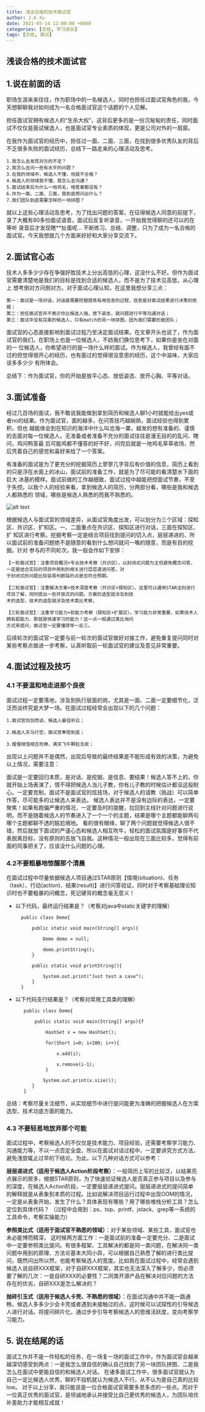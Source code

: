 ```yaml
---
title: 浅谈合格的技术面试官
author: J.K Xu
date: 2021-05-14 12:00:00 +0800
categories: [总结, 学习成长]
tags: [总结, 面试]
---
```


## 浅谈合格的技术面试官

## 1.说在前面的话

职场生涯来来往往，作为职场中的一名候选人，同时也担任过面试官角色的我，今天想聊聊我对如何成为一名合格面试官这个话题的个人见解。

担任面试官拥有候选人的“生杀大权”，这背后更多的是一份沉甸甸的责任，同时面试不仅仅是面试候选人，也是面试官专业素质的体现，更是公司对外的一扇窗。

在我作为面试官的经历中，担任过一面、二面、三面，在找到很多优秀队友的背后不乏很多失败的面试经历，总结下一路走来的心理活动及思考。

    1.我怎么去发现对方的不足？
    2.我怎么去问一些有水平的问题？
    3.在我的领域中，候选人不懂，他就不合格？
    4.候选人的领域我不懂，我怎么去沟通？
    5.面试结束后为什么一地鸡毛，啥答案都没有？
    6.作为一面、二面、三面，我到底想问出什么？
    7.我们团队到底需要怎样的一块拼图？

就以上这些心理活动及思考，为了找出问题的答案，在征得候选人同意的前提下，录了大概有80多份面试语音，面试后反复听录音，一开始我觉得聊的还可以的在等听
录音后才发现瞎**扯蛋呢... 不断练习、总结、调整，只为了成为一名合格的面试官。今天我想就几个方面来好好和大家分享交流下。


## 2.面试官心态

技术人多多少少存在争强好胜技术上分出高低的心理，这没什么不好。但作为面试官需要清楚地是我们的目标是找到合适的候选人，而不是为了技术见高低，从心理上
想考倒对方问倒对方。对于面试心理认知，在这里我想分享三点：

    第一：面试是一场对话，对话是需要挖掘提炼有用信息的过程，信息是对面试结果进行决策的依据；
    第二：担任面试官并不表示你比候选人强，放下姿态，就问题进行平等沟通对话；
    第三：面试中没有完美的候选人，只有match的另一块拼图，因为我们需要的是团队；

面试官的心态直接影响到面试过程乃至决定面试结果。在文章开头也说了，作为面试官的我们，在职场上也是一位候选人，不妨我们换位思考下，如果你是坐在对面的一
位候选人，你希望进行的是一场什么样的面试。作为候选人，我曾经有面不过的但觉得很开心的经历，也有面过的觉得很没意思的经历，这个中滋味，大家应该多多少少
有所体会。

总结下：作为面试官，你的开始是放平心态、放低姿态、放开心胸、平等对话。

## 3.面试准备

经过几百场的面试，我不敢说我能做到拿到简历和候选人聊1小时就能给出yes或者no的结果。作为面试官，面的越多，在问答技巧越娴熟，面试经验也得到累积，但也
越能体会到在知识的海洋中什么叫沧海一粟，越发的想有准备的、谨慎的去面对每一位候选人。无准备或者准备不充分的面试往往是漫无目的的乱问、瞎问，鸡问鸭答最
后可能鸡都不懂答的好不好，问完后就是一地鸡毛草草收场，然后凭着自己的感觉和喜好来给了一个答案。

有准备的面试是为了更充分的挖掘简历上寥寥几字背后有价值的信息，简历上看到的只是浮在水面上的冰山，面试前的准备工作，就是为了尽可能的看清楚水下面的巨大
冰基的模样。面试前做的工作越细致，面试过程中越能把控面试节奏，不至于失控。以我个人的经验来看，拿到候选人的简历，分两部分看，哪些是我和候选人都熟悉的
领域，哪些是候选人熟悉的而我不熟悉的。

![alt text](/Resource/2021/20210402001.png)

根据候选人与面试官的领域差异，从面试官角度出发，可以划分为三个区域：探知区、共识区、扩知区。一、二面重点在共识区、探知区进行对话，三面在探知区、扩
知区进行考察。挖掘考察一定是结合项目找到提问的切入点，层层递进的、所以面试前的准备问题绝不是随意的看到什么想问就问一嘴的随意，而是有目的挖掘。针对
参与的不同轮次，我一般会作如下安排：

    【一轮面试官】：注重项目概况+专业技术考察（共识区），以封闭式问题为主但避免概念问答，一定是结合实际的项目中用到的相关进行层层递进问答。对
    于封闭式的问题比较容易判断踩的点是否符合预期。

    【二轮面试官】：注重解决方案+技术深度考察（共识区+探知区）。这里可以通用STAR法则进行项目了解，同时提出一些开放式的问题。方案的选型就涉及到技
    术的选型，技术的选型就涉及技术类比考察。

    【三轮面试官】：注重学习能力+软能力考察（探知区+扩展区）。学习能力非常重要，如果技术人拥有超能力，那就是快速学习的能力！这一点一般通过类比询问
    方式来提问，面试官一定要懂得举一反三。

后续轮次的面试官一定要与前一轮次的面试官做好对接工作，避免重复提问同时对某些考察点做进一步考察，认真听取前一轮面试官的建议及意见非常重要。

## 4.面试过程及技巧

### 4.1 不要温和地走进那个良夜

面试过程一定要落地，涉及到执行层面的岗，尤其是一面、二面一定要细节化，泛泛而谈终究是大梦一场。在面试过程经常会出现以下的几个问题：

    1.面试官侃侃而谈，候选人最佳听众；

    2.候选人天马行空，面试官奉陪到底；

    3.惺惺相惜相互吹捧，满天飞牛颗粒无收；

出现以上问题并不是偶然，出现后导致的最终结果是不能形成有效的决策，为避免以上情况，需要注意：

面试是一定要回归本质，是对话、是挖掘、是信息、要结果！候选人答不上的，你就开始上场表演了，恨不得把候选人当儿子教，你有儿子教的时候估计都没这般耐心。一定要克制，面试不是面试官的炫技场，对于候选人的请教（挑战）可以简单作答，尽可能多的让候选人来表达。
候选人表达并不是没有边际的表达，一定要聚焦！如果有跑偏严重的情况，一定要及时的提醒，拉回到主线针对问题进行说明，而不是随着候选人的节奏进入了一个一个的主题，结果是哪个主题都能聊两句哪个主题都聊不透的尴尬境地。
看的很有眼缘，聊了两个问题就觉得候选人很不错，然后就放下面试的严谨心态和候选人相互吹牛，轻松的面试氛围是好事但不代表脱离目标，没有原则的去放飞自我。这种情况一般出现在三面比较多，觉得有前面的同事把关了，应该没什么问题的心理。

### 4.2不要粗暴地惊醒那个清晨

在面试过程中尽量依据候选人项目通过STAR原则【情境(situation)、任务（task）、行动(action)、结果(result)】进行问答验证，同时对于考察基础理论知识时也不要粗暴的问概念，死记硬背的概念毫无意义！

* 以下代码，最终运行结果是？（考察对java中static关键字的理解）

        public class Demo{

            public static void main(String[] args){

                Demo demo = null;

                demo.printString();
            }

            public static void printString(){

                System.out.print("Just test a case");
            }
        }


* 以下代码支行结果是？（考察对常用工具类的理解）

         public class Demo{

             public static void main(String[] args){f

                 HashSet x = new HashSet();

                 for(Short i=0; i<100; i++){

                     x.add(i);

                     x.remove(i-1);
                 }

                System.out.print(x.size());
            }
         }



总结：考察尽量关注细节，从实现细节中进行提问能更为准确的把握候选人在方案选型、技术功底方面的能力。

### 4.3 不要轻易地放弃那个可能

面试过程中，考察候选人的不仅仅是技术能力、项目经验，还需要考察学习能力、沟通能力等，不以一点否定全盘，所以在面试对话过程中，一定要讲究方式方法，避免浅尝辄止过早的下结论。为此，以下几种对话方式可以参考：

**层层递进式（适用于候选人Action阶段考察）**：一般简历上写的比较泛，以结果亮点展示的居多，根据STAR原则，为了快速验证候选人是否真正参与项目以及参与的深度，在候选人Action阶段，一定要层层递进式提问。层层递进式的提问简单的解释就是从表象到本质的过程。比如说解决项目运行过程中出现OOM的情况，一定是从表象开始，发生了什么？具体表现有哪些？用了哪些堆栈分析工具？怎么定位到具体代码？ （过程中会用到：ps、top、printf、jstack、grep等一系统的工具命令，考察实操能力）

**参照类比式（适用于面试官不熟悉的领域）**：对于某些领域、某些工具，面试官也未必能博而精深， 这时候两方面工作：一是面试前的准备一定要充分、二是面试中一定要参照类比提问。有很多框架、工具解决的都是同一类问题，在解决同一类问题中用到的原理、方法论基本大同小异，可以根据自己熟悉了解的进行类比提问，既然问出所以然，也能考察候选人的宽度。比如我在面试过程中，经常会遇到候选人说自研XXX框架，对于自研XXX框架，其实也无法深入了解多少，但必须要了解的几次：一是自研XXX的必要性？二同类开源产品在解决对应问题的方法存在的优劣，自研XXX是怎么解决的？

**抛砖引玉式（适用于候选人卡壳、不熟悉的领域）**：在面试沟通中并不能一路通畅，候选人多多少少会卡壳或者遇到未接触过的点，这时候可以试探性的引导候选人进行对话。将提问碎片化，通过步步引导考察候选人的思维活跃度，变向考察学习能力。

## 5. 说在结尾的话

面试工作并不是一件轻松的任务，在一场复一场的面试工作中，作为面试官会越来越深切感受到两点：一是我怎么很自信的确认自己找到了另一块团队拼图、二是我怎么在面试中更能自信的和候选人对话。
在诸多面试工作中，很多面试官就认为自己一定比候选人优秀，聊的不投机就认为候选人不行，从不认为是自己真的比较low。
对于以上分享，我只能说是一位合格面试官需要多思多虑的一些点。而对于一位真正优秀的面试官，是坦诚地承认并接受比自己更优秀的候选人，为团队培优补差助力才能相互成就！


